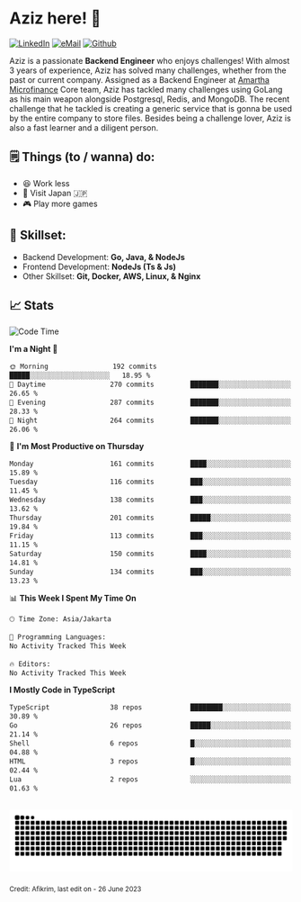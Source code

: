 # Aziz here! 👋

[![LinkedIn](https://img.shields.io/static/v1?message=afikrim&logo=linkedin&label=&color=0077B5&logoColor=white&labelColor=&style=for-the-badge)](https://www.linkedin.com/in/afikrim)
[![eMail](https://img.shields.io/static/v1?message=afikrim10@gmail.com&logo=gmail&label=&color=D14836&logoColor=white&labelColor=&style=for-the-badge)](mailto:afikrim10@gmail.com)
[![Github](https://komarev.com/ghpvc/?username=afikrim&label=Visitors&style=for-the-badge)](https://www.github.com/afikrim)

<!--Introduction-->
Aziz is a passionate **Backend Engineer** who enjoys challenges! With almost 3 years of experience, Aziz has solved many challenges, whether from the past or current company. Assigned as a Backend Engineer at [Amartha Microfinance](https://amartha.com) Core team, Aziz has tackled many challenges using GoLang as his main weapon alongside Postgresql, Redis, and MongoDB. The recent challenge that he tackled is creating a generic service that is gonna be used by the entire company to store files. Besides being a challenge lover, Aziz is also a fast learner and a diligent person.

<!--Things TODO-->
## 🗒️ Things (to / wanna) do:

- 😆 Work less
- 🚀 Visit Japan 🇯🇵
- 🎮 Play more games

<!--Skillset-->
## 🏅 Skillset:

- Backend Development: **Go, Java, & NodeJs**
- Frontend Development: **NodeJs (Ts & Js)**
- Other Skillset: **Git, Docker, AWS, Linux, & Nginx**

## 📈 Stats  

<!--START_SECTION:waka-->
![Code Time](http://img.shields.io/badge/Code%20Time-1%2C528%20hrs%2026%20mins-blue)

**I'm a Night 🦉** 

```text
🌞 Morning                192 commits         █████░░░░░░░░░░░░░░░░░░░░   18.95 % 
🌆 Daytime                270 commits         ███████░░░░░░░░░░░░░░░░░░   26.65 % 
🌃 Evening                287 commits         ███████░░░░░░░░░░░░░░░░░░   28.33 % 
🌙 Night                  264 commits         ███████░░░░░░░░░░░░░░░░░░   26.06 % 
```
📅 **I'm Most Productive on Thursday** 

```text
Monday                   161 commits         ████░░░░░░░░░░░░░░░░░░░░░   15.89 % 
Tuesday                  116 commits         ███░░░░░░░░░░░░░░░░░░░░░░   11.45 % 
Wednesday                138 commits         ███░░░░░░░░░░░░░░░░░░░░░░   13.62 % 
Thursday                 201 commits         █████░░░░░░░░░░░░░░░░░░░░   19.84 % 
Friday                   113 commits         ███░░░░░░░░░░░░░░░░░░░░░░   11.15 % 
Saturday                 150 commits         ████░░░░░░░░░░░░░░░░░░░░░   14.81 % 
Sunday                   134 commits         ███░░░░░░░░░░░░░░░░░░░░░░   13.23 % 
```


📊 **This Week I Spent My Time On** 

```text
🕑︎ Time Zone: Asia/Jakarta

💬 Programming Languages: 
No Activity Tracked This Week

🔥 Editors: 
No Activity Tracked This Week
```

**I Mostly Code in TypeScript** 

```text
TypeScript               38 repos            ████████░░░░░░░░░░░░░░░░░   30.89 % 
Go                       26 repos            █████░░░░░░░░░░░░░░░░░░░░   21.14 % 
Shell                    6 repos             █░░░░░░░░░░░░░░░░░░░░░░░░   04.88 % 
HTML                     3 repos             █░░░░░░░░░░░░░░░░░░░░░░░░   02.44 % 
Lua                      2 repos             ░░░░░░░░░░░░░░░░░░░░░░░░░   01.63 % 
```




<!--END_SECTION:waka-->


<br clear="both">

<div align="center">
  <img src="https://raw.githubusercontent.com/afikrim/afikrim/output/snake.svg" alt="Snake animation" />
</div>


<sub>Credit: Afikrim, last edit on - 26 June 2023</sub>
